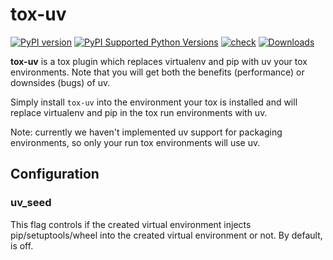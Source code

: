 # tox-uv

[![PyPI version](https://badge.fury.io/py/tox-uv.svg)](https://badge.fury.io/py/tox-uv)
[![PyPI Supported Python Versions](https://img.shields.io/pypi/pyversions/tox-uv.svg)](https://pypi.python.org/pypi/tox-uv/)
[![check](https://github.com/tox-dev/tox-uv/actions/workflows/check.yml/badge.svg)](https://github.com/tox-dev/tox-uv/actions/workflows/check.yml)
[![Downloads](https://static.pepy.tech/badge/tox-uv/month)](https://pepy.tech/project/tox-uv)

**tox-uv** is a tox plugin which replaces virtualenv and pip with uv your tox environments.
Note that you will get both the benefits (performance) or downsides (bugs) of uv.

Simply install `tox-uv` into the environment your tox is installed and will replace virtualenv and pip in the tox
run environments with uv.

Note: currently we haven't implemented uv support for packaging environments, so only your run tox environments will
use uv.

## Configuration

### uv_seed

This flag controls if the created virtual environment injects pip/setuptools/wheel into the created virtual environment
or not. By default, is off.
